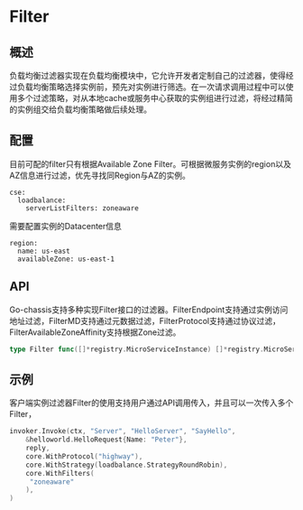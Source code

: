 # Filter
## 概述

负载均衡过滤器实现在负载均衡模块中，它允许开发者定制自己的过滤器，使得经过负载均衡策略选择实例前，预先对实例进行筛选。在一次请求调用过程中可以使用多个过滤策略，对从本地cache或服务中心获取的实例组进行过滤，将经过精简的实例组交给负载均衡策略做后续处理。

## 配置

目前可配的filter只有根据Available Zone Filter。可根据微服务实例的region以及AZ信息进行过滤，优先寻找同Region与AZ的实例。

```
cse:
  loadbalance:
    serverListFilters: zoneaware
```

需要配置实例的Datacenter信息

```
region:
  name: us-east
  availableZone: us-east-1
```

## API

Go-chassis支持多种实现Filter接口的过滤器。FilterEndpoint支持通过实例访问地址过滤，FilterMD支持通过元数据过滤，FilterProtocol支持通过协议过滤，FilterAvailableZoneAffinity支持根据Zone过滤。

```go
type Filter func([]*registry.MicroServiceInstance) []*registry.MicroServiceInstance
```

## 示例

客户端实例过滤器Filter的使用支持用户通过API调用传入，并且可以一次传入多个Filter，

```go
invoker.Invoke(ctx, "Server", "HelloServer", "SayHello",
    &helloworld.HelloRequest{Name: "Peter"},
    reply,
    core.WithProtocol("highway"),
    core.WithStrategy(loadbalance.StrategyRoundRobin),
    core.WithFilters(
     "zoneaware"
    ),
)
```



